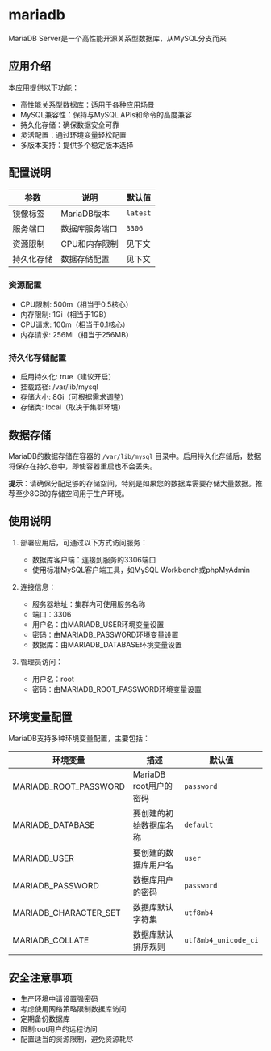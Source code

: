 # mariadb

MariaDB Server是一个高性能开源关系型数据库，从MySQL分支而来

## 应用介绍

本应用提供以下功能：
- 高性能关系型数据库：适用于各种应用场景
- MySQL兼容性：保持与MySQL APIs和命令的高度兼容
- 持久化存储：确保数据安全可靠
- 灵活配置：通过环境变量轻松配置
- 多版本支持：提供多个稳定版本选择

## 配置说明

| 参数 | 说明 | 默认值 |
|------|------|--------|
| 镜像标签 | MariaDB版本 | `latest` |
| 服务端口 | 数据库服务端口 | `3306` |
| 资源限制 | CPU和内存限制 | 见下文 |
| 持久化存储 | 数据存储配置 | 见下文 |

### 资源配置
- CPU限制: 500m（相当于0.5核心）
- 内存限制: 1Gi（相当于1GB）
- CPU请求: 100m（相当于0.1核心）
- 内存请求: 256Mi（相当于256MB）

### 持久化存储配置
- 启用持久化: true（建议开启）
- 挂载路径: /var/lib/mysql
- 存储大小: 8Gi（可根据需求调整）
- 存储类: local（取决于集群环境）

## 数据存储

MariaDB的数据存储在容器的 `/var/lib/mysql` 目录中。启用持久化存储后，数据将保存在持久卷中，即使容器重启也不会丢失。

**提示**：请确保分配足够的存储空间，特别是如果您的数据库需要存储大量数据。推荐至少8GB的存储空间用于生产环境。

## 使用说明

1. 部署应用后，可通过以下方式访问服务：
   - 数据库客户端：连接到服务的3306端口
   - 使用标准MySQL客户端工具，如MySQL Workbench或phpMyAdmin

2. 连接信息：
   - 服务器地址：集群内可使用服务名称
   - 端口：3306
   - 用户名：由MARIADB_USER环境变量设置
   - 密码：由MARIADB_PASSWORD环境变量设置
   - 数据库：由MARIADB_DATABASE环境变量设置

3. 管理员访问：
   - 用户名：root
   - 密码：由MARIADB_ROOT_PASSWORD环境变量设置

## 环境变量配置

MariaDB支持多种环境变量配置，主要包括：

| 环境变量 | 描述 | 默认值 |
|---------|------|--------|
| MARIADB_ROOT_PASSWORD | MariaDB root用户的密码 | `password` |
| MARIADB_DATABASE | 要创建的初始数据库名称 | `default` |
| MARIADB_USER | 要创建的数据库用户名 | `user` |
| MARIADB_PASSWORD | 数据库用户的密码 | `password` |
| MARIADB_CHARACTER_SET | 数据库默认字符集 | `utf8mb4` |
| MARIADB_COLLATE | 数据库默认排序规则 | `utf8mb4_unicode_ci` |

## 安全注意事项

- 生产环境中请设置强密码
- 考虑使用网络策略限制数据库访问
- 定期备份数据库
- 限制root用户的远程访问
- 配置适当的资源限制，避免资源耗尽